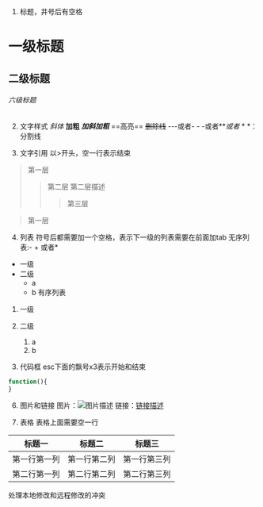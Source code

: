 1. 标题，井号后有空格
# 一级标题
## 二级标题
###### 六级标题


2. 文字样式
*斜体*
**加粗**
***加斜加粗***
==高亮==
~~删除线~~ 
---或者- - -或者***或者* * *：分割线


3. 文字引用
以>开头，空一行表示结束
>第一层
>>第二层
>第二层描述
>>>第三层

>第一层


4. 列表
符号后都需要加一个空格，表示下一级的列表需要在前面加tab
无序列表:- + 或者*
* 一级
* 二级
    + a
    + b
有序列表
1. 一级
2. 二级
    1. a
    2. b


5. 代码框
esc下面的飘号x3表示开始和结束
```js
function(){
}
```


6. 图片和链接
图片：![图片描述](图片路径)
链接：[链接描述](链接路径)

7. 表格
表格上面需要空一行

|标题一|标题二|标题三|
|---|---|---|
|第一行第一列|第一行第二列|第一行第三列|
|第二行第一列|第二行第二列|第二行第三列|

处理本地修改和远程修改的冲突
